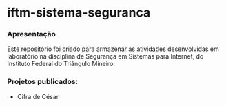 # iftm-sistema-seguranca

### Apresentação
Este repositório foi criado para armazenar as atividades desenvolvidas em laboratório na disciplina de Segurança em Sistemas para Internet, do Instituto Federal do Triângulo Mineiro.

### Projetos publicados:
* Cifra de César
